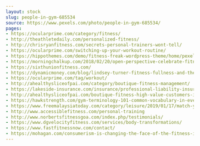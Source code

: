 ```yaml
---
layout: stock
slug: people-in-gym-685534
source: https://www.pexels.com/photo/people-in-gym-685534/
pages:
- https://ocularprime.com/category/fitness/
- http://theathletedaily.com/personalized-fitness/
- http://chrisryanfitness.com/secrets-personal-trainers-wont-tell/
- https://ocularprime.com/switching-up-your-workout-routine/
- https://hippothemes.com/demo/fitness-freak-wordpress-theme/home/pexels-photo-685534/
- https://morningchalkup.com/2018/02/20/open-perspective-celebrate-fitness/
- https://sixthunionfitness.com/
- https://dynamicmoney.com/blog/lindsey-turner-fitness-fullness-and-the-journey-in-between-personal-coach-the-transform-app-ambassador
- https://ocularprime.com/tag/workout/
- http://ahealthysliceofpai.com/category/boutique-fitness-management/
- https://lakeside-insurance.com/insurance/professional-liability-insurance-for-fitness-instructors/
- http://ahealthysliceofpai.com/boutique-fitness-high-value-customers-intro/
- https://hawkstrength.com/gym-terminology-101-common-vocabulary-in-every-gym/
- https://www.freemalaysiatoday.com/category/leisure/2019/01/17/match-your-workout-to-your-lifestyle/
- http://www.accessiblefitness.com/personal-training
- http://www.norbertsfitnessgoa.com/index.php/testimonials/
- https://www.dgvelocityfitness.com/services/body-transformations/
- https://www.fastfitnessnow.com/contact/
- https://mohagan.com/consumerism-is-changing-the-face-of-the-fitness-industry/
---
```


